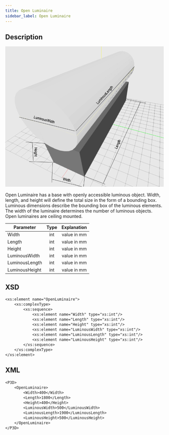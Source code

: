 ```yaml
---
title: Open Luminaire
sidebar_label: Open Luminaire
---
```


## Description

![Open Luminaire ](./doc_images/OpenLuminaire.PNG)

Open Luminaire has a base with openly accessible luminous object.
Width, length, and height will define the total size in the form of a bounding box. 
Luminous dimensions describe the bounding box of the luminous elements.
The width of the luminaire determines the number of luminous objects.
Open luminaires are ceiling mounted.

| Parameter| Type | Explanation |
|----------|:--:|:-:|
| Width | int |  value in mm  |
| Length | int |value in mm|
| Height | int | value in mm |
| LuminousWidth | int | value in mm |
| LuminousLength | int | value in mm |
| LuminousHeight | int | value in mm |

## XSD

    <xs:element name="OpenLuminaire">
		<xs:complexType>
			<xs:sequence>
				<xs:element name="Width" type="xs:int"/>
				<xs:element name="Length" type="xs:int"/>
				<xs:element name="Height" type="xs:int"/>
				<xs:element name="LuminousWidth" type="xs:int"/>
				<xs:element name="LuminousLength" type="xs:int"/>
				<xs:element name="LuminousHeight" type="xs:int"/>
			</xs:sequence>
		</xs:complexType>
	</xs:element>

## XML

	<P3D>
		<OpenLuminaire>
			<Width>400</Width>
			<Length>1800</Length>
			<Height>400</Height>
			<LuminousWidth>500</LuminousWidth>
			<LuminousLength>1900</LuminousLength>
			<LuminousHeight>500</LuminousHeight>
		</OpenLuminaire>
	</P3D>